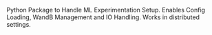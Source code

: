 Python Package to Handle ML Experimentation Setup.
Enables Config Loading, WandB Management and IO Handling.
Works in distributed settings.
